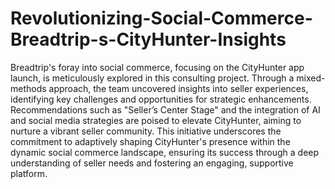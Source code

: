 # Revolutionizing-Social-Commerce-Breadtrip-s-CityHunter-Insights
Breadtrip's foray into social commerce, focusing on the CityHunter app launch, is meticulously explored in this consulting project. Through a mixed-methods approach, the team uncovered insights into seller experiences, identifying key challenges and opportunities for strategic enhancements. Recommendations such as "Seller’s Center Stage" and the integration of AI and social media strategies are poised to elevate CityHunter, aiming to nurture a vibrant seller community. This initiative underscores the commitment to adaptively shaping CityHunter's presence within the dynamic social commerce landscape, ensuring its success through a deep understanding of seller needs and fostering an engaging, supportive platform.
